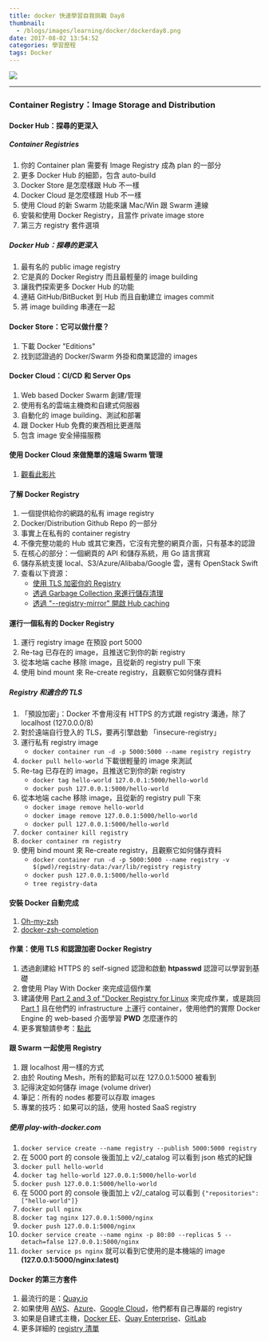 ```yaml
---
title: docker 快速學習自我挑戰 Day8
thumbnail:
  - /blogs/images/learning/docker/dockerday8.png
date: 2017-08-02 13:54:52
categories: 學習歷程
tags: Docker
---
```

<img src="/blogs/images/learning/docker/dockerday8.png">

***
### Container Registry：Image Storage and Distribution
#### Docker Hub：探尋的更深入
##### Container Registries
1. 你的 Container plan 需要有 Image Registry 成為 plan 的一部分
2. 更多 Docker Hub 的細節，包含 auto-build
3. Docker Store 是怎麼樣跟 Hub 不一樣
4. Docker Cloud 是怎麼樣跟 Hub 不一樣
5. 使用 Cloud 的新 Swarm 功能來讓 Mac/Win 跟 Swarm 連線
6. 安裝和使用 Docker Registry，且當作 private image store
7. 第三方 registry 套件選項
##### Docker Hub：探尋的更深入
1. 最有名的 public image registry
2. 它是真的 Docker Registry 而且最輕量的 image building
3. 讓我們探索更多 Docker Hub 的功能
4. 連結 GitHub/BitBucket 到 Hub 而且自動建立 images commit
5. 將 image building 串連在一起
#### Docker Store：它可以做什麼？
1. 下載 Docker "Editions"
2. 找到認證過的 Docker/Swarm 外掛和商業認證的 images
#### Docker Cloud：CI/CD 和 Server Ops
1. Web based Docker Swarm 創建/管理
2. 使用有名的雲端主機商和自建式伺服器
3. 自動化的 image building、測試和部署
4. 跟 Docker Hub 免費的東西相比更進階
5. 包含 image 安全掃描服務
#### 使用 Docker Cloud 來做簡單的遠端 Swarm 管理 
1. [觀看此影片](https://www.youtube.com/watch?v=VJmbCioYKGg)
#### 了解 Docker Registry
1. 一個提供給你的網路的私有 image registry
2. Docker/Distribution Github Repo 的一部分
3. 事實上在私有的 container registry
4. 不像完整功能的 Hub 或其它東西，它沒有完整的網頁介面，只有基本的認證
5. 在核心的部分：一個網頁的 API 和儲存系統，用 Go 語言撰寫
6. 儲存系統支援 local、S3/Azure/Alibaba/Google 雲，還有 OpenStack Swift
7. 查看以下資源：
    - [使用 TLS 加密你的 Registry](https://docs.docker.com/registry/configuration/)
    - [透過 Garbage Collection 來進行儲存清理](https://docs.docker.com/registry/garbage-collection/)
    - [透過 "--registry-mirror" 開啟 Hub caching](https://docs.docker.com/registry/recipes/mirror/)
#### 運行一個私有的 Docker Registry
1. 運行 registry image 在預設 port 5000
2. Re-tag 已存在的 image，且推送它到你的新 registry
3. 從本地端 cache 移除 image，且從新的 registry pull 下來
4. 使用 bind mount 來 Re-create registry，且觀察它如何儲存資料
##### Registry 和適合的 TLS
1. 「預設加密」：Docker 不會用沒有 HTTPS 的方式跟 registry 溝通，除了 localhost (127.0.0.0/8)
2. 對於遠端自行登入的 TLS，要再引擎啟動 「insecure-registry」
3. 運行私有 registry image
    - `docker container run -d -p 5000:5000 --name registry registry`
4. `docker pull hello-world` 下載很輕量的 image 來測試
5. Re-tag 已存在的 image，且推送它到你的新 registry
    - `docker tag hello-world 127.0.0.1:5000/hello-world`
    - `docker push 127.0.0.1:5000/hello-world`
6. 從本地端 cache 移除 image，且從新的 registry pull 下來
    - `docker image remove hello-world`
    - `docker image remove 127.0.0.1:5000/hello-world`
    - `docker pull 127.0.0.1:5000/hello-world`
7. `docker container kill registry`
8. `docker container rm registry`
9. 使用 bind mount 來 Re-create registry，且觀察它如何儲存資料
    - `docker container run -d -p 5000:5000 --name registry -v $(pwd)/registry-data:/var/lib/registry registry`
    - `docker push 127.0.0.1:5000/hello-world`
    - `tree registry-data`
#### 安裝 Docker 自動完成
1. [Oh-my-zsh](https://github.com/robbyrussell/oh-my-zsh/tree/master/plugins/docker)
2. [docker-zsh-completion](https://github.com/felixr/docker-zsh-completion)
#### 作業：使用 TLS 和認證加密 Docker Registry
1. 透過創建給 HTTPS 的 self-signed 認證和啟動 **htpasswd** 認證可以學習到基礎
2. 會使用 Play With Docker 來完成這個作業
3. 建議使用 [Part 2 and 3 of "Docker Registry for Linux](http://training.play-with-docker.com/linux-registry-part2/) 來完成作業，或是跳回 [Part 1](http://training.play-with-docker.com/linux-registry-part1/) 且在他們的 infrastructure 上運行 container，使用他們的實際 Docker Engine 的 web-based 介面學習 **PWD** 怎麼運作的
4. 更多實驗請參考：[點此](http://training.play-with-docker.com/)
#### 跟 Swarm 一起使用 Registry
1. 跟 localhost 用一樣的方式
2. 由於 Routing Mesh，所有的節點可以在 127.0.0.1:5000 被看到
3. 記得決定如何儲存 image (volume driver)
4. 筆記：所有的 nodes 都要可以存取 images
5. 專業的技巧：如果可以的話，使用 hosted SaaS registry
##### 使用 play-with-docker.com
1. `docker service create --name registry --publish 5000:5000 registry`
2. 在 5000 port 的 console 後面加上 v2/_catalog 可以看到 json 格式的紀錄
3. `docker pull hello-world`
4. `docker tag hello-world 127.0.0.1:5000/hello-world`
5. `docker push 127.0.0.1:5000/hello-world`
6. 在 5000 port 的 console 後面加上 v2/_catalog 可以看到 `{"repositories":["hello-world"]}`
7. `docker pull nginx`
8. `docker tag nginx 127.0.0.1:5000/nginx`
9. `docker push 127.0.0.1:5000/nginx`
10. `docker service create --name nginx -p 80:80 --replicas 5 --detach=false 127.0.0.1:5000/nginx`
11. `docker service ps nginx` 就可以看到它使用的是本機端的 image **(127.0.0.1:5000/nginx:latest)**
#### Docker 的第三方套件
1. 最流行的是：[Quay.io](https://quay.io/)
2. 如果使用 [AWS](https://www.docker.com/enterprise-edition#/container_management)、[Azure](https://azure.microsoft.com/en-us/services/container-registry/)、[Google Cloud](https://cloud.google.com/container-registry/)，他們都有自己專屬的 registry
3. 如果是自建式主機，[Docker EE](https://www.docker.com/enterprise-edition#/container_management)、[Quay Enterprise](https://quay.io/plans/?tab=enterprise)、[GitLab](https://about.gitlab.com/2016/05/23/gitlab-container-registry/)
4. 更多詳細的 [registry 清單](https://github.com/veggiemonk/awesome-docker#hosting-images-registries)